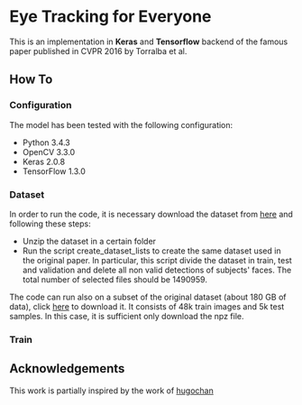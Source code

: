 # Eye Tracking for Everyone
This is an implementation in **Keras** and **Tensorflow** backend  of the famous paper published in CVPR 2016 by Torralba et al.

## How To
### Configuration
The model has been tested with the following configuration:
- Python 3.4.3
- OpenCV 3.3.0
- Keras 2.0.8
- TensorFlow 1.3.0

### Dataset
In order to run the code, it is necessary download the dataset from [here](http://gazecapture.csail.mit.edu/) and following these steps:
- Unzip the dataset in a certain folder
- Run the script create_dataset_lists to create the same dataset used in the original paper. In particular, this script divide the dataset in train, test and validation and delete all non valid detections of subjects' faces. The total number of selected files should be 1490959.

The code can run also on a subset of the original dataset (about 180 GB of data), click [here](http://hugochan.net/download/eye_tracker_train_and_val.npz) to download it. It consists of 48k train images and 5k test samples. In this case, it is sufficient only download the npz file.

### Train

## Acknowledgements
This work is partially inspired by the work of [hugochan](https://github.com/hugochan) 
